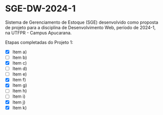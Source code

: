 # SGE-DW-2024-1
Sistema de Gerenciamento de Estoque (SGE) desenvolvido como proposta de projeto para a disciplina de Desenvolvimento Web, período de 2024-1, na UTFPR - Campus Apucarana.

Etapas completadas do Projeto 1:
- [x] Item a)
- [ ] Item b) 
- [x] Item c)
- [ ] Item d)
- [ ] Item e)
- [x] Item f)
- [x] Item g)
- [ ] Item h)
- [ ] Item i)
- [x] Item j)
- [x] Item k)
